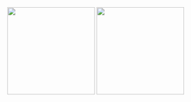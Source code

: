 <div>
<a href="https://github.com/Lucas865"></a>
<img align="center" height="200em" src="https://github-readme-stats.vercel.app/api?username=Lucas865&show_icons=true&theme=vue-dark" />
<img align="center" height="200em" src="https://github-readme-stats.vercel.app/api/top-langs/?username=Lucas865&theme=vue-dark" />
</div>
